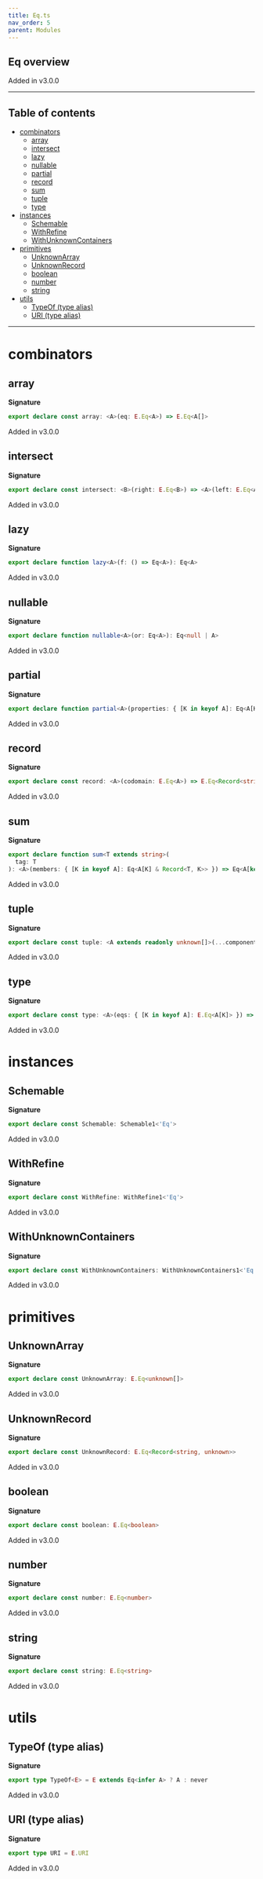 ```yaml
---
title: Eq.ts
nav_order: 5
parent: Modules
---
```


## Eq overview

Added in v3.0.0

---

<h2 class="text-delta">Table of contents</h2>

- [combinators](#combinators)
  - [array](#array)
  - [intersect](#intersect)
  - [lazy](#lazy)
  - [nullable](#nullable)
  - [partial](#partial)
  - [record](#record)
  - [sum](#sum)
  - [tuple](#tuple)
  - [type](#type)
- [instances](#instances)
  - [Schemable](#schemable)
  - [WithRefine](#withrefine)
  - [WithUnknownContainers](#withunknowncontainers)
- [primitives](#primitives)
  - [UnknownArray](#unknownarray)
  - [UnknownRecord](#unknownrecord)
  - [boolean](#boolean)
  - [number](#number)
  - [string](#string)
- [utils](#utils)
  - [TypeOf (type alias)](#typeof-type-alias)
  - [URI (type alias)](#uri-type-alias)

---

# combinators

## array

**Signature**

```ts
export declare const array: <A>(eq: E.Eq<A>) => E.Eq<A[]>
```

Added in v3.0.0

## intersect

**Signature**

```ts
export declare const intersect: <B>(right: E.Eq<B>) => <A>(left: E.Eq<A>) => E.Eq<A & B>
```

Added in v3.0.0

## lazy

**Signature**

```ts
export declare function lazy<A>(f: () => Eq<A>): Eq<A>
```

Added in v3.0.0

## nullable

**Signature**

```ts
export declare function nullable<A>(or: Eq<A>): Eq<null | A>
```

Added in v3.0.0

## partial

**Signature**

```ts
export declare function partial<A>(properties: { [K in keyof A]: Eq<A[K]> }): Eq<Partial<{ [K in keyof A]: A[K] }>>
```

Added in v3.0.0

## record

**Signature**

```ts
export declare const record: <A>(codomain: E.Eq<A>) => E.Eq<Record<string, A>>
```

Added in v3.0.0

## sum

**Signature**

```ts
export declare function sum<T extends string>(
  tag: T
): <A>(members: { [K in keyof A]: Eq<A[K] & Record<T, K>> }) => Eq<A[keyof A]>
```

Added in v3.0.0

## tuple

**Signature**

```ts
export declare const tuple: <A extends readonly unknown[]>(...components: { [K in keyof A]: E.Eq<A[K]> }) => E.Eq<A>
```

Added in v3.0.0

## type

**Signature**

```ts
export declare const type: <A>(eqs: { [K in keyof A]: E.Eq<A[K]> }) => E.Eq<{ [K in keyof A]: A[K] }>
```

Added in v3.0.0

# instances

## Schemable

**Signature**

```ts
export declare const Schemable: Schemable1<'Eq'>
```

Added in v3.0.0

## WithRefine

**Signature**

```ts
export declare const WithRefine: WithRefine1<'Eq'>
```

Added in v3.0.0

## WithUnknownContainers

**Signature**

```ts
export declare const WithUnknownContainers: WithUnknownContainers1<'Eq'>
```

Added in v3.0.0

# primitives

## UnknownArray

**Signature**

```ts
export declare const UnknownArray: E.Eq<unknown[]>
```

Added in v3.0.0

## UnknownRecord

**Signature**

```ts
export declare const UnknownRecord: E.Eq<Record<string, unknown>>
```

Added in v3.0.0

## boolean

**Signature**

```ts
export declare const boolean: E.Eq<boolean>
```

Added in v3.0.0

## number

**Signature**

```ts
export declare const number: E.Eq<number>
```

Added in v3.0.0

## string

**Signature**

```ts
export declare const string: E.Eq<string>
```

Added in v3.0.0

# utils

## TypeOf (type alias)

**Signature**

```ts
export type TypeOf<E> = E extends Eq<infer A> ? A : never
```

Added in v3.0.0

## URI (type alias)

**Signature**

```ts
export type URI = E.URI
```

Added in v3.0.0
